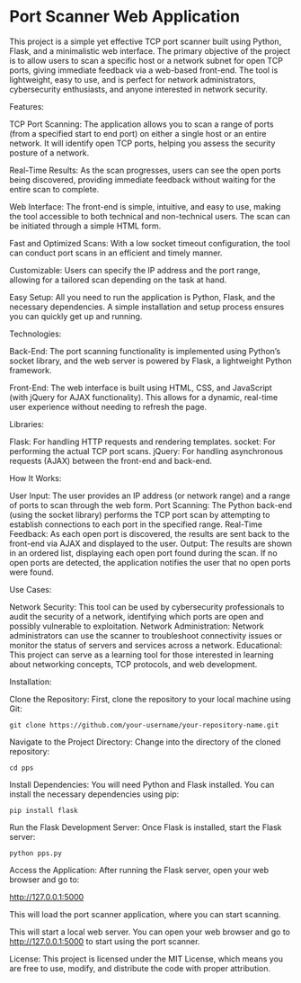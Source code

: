 # Port Scanner Web Application

This project is a simple yet effective TCP port scanner built using Python, Flask, and a minimalistic web interface. The primary objective of the project is to allow users to scan a specific host or a network subnet for open TCP ports, giving immediate feedback via a web-based front-end. The tool is lightweight, easy to use, and is perfect for network administrators, cybersecurity enthusiasts, and anyone interested in network security.

Features:

TCP Port Scanning: The application allows you to scan a range of ports (from a specified start to end port) on either a single host or an entire network. It will identify open TCP ports, helping you assess the security posture of a network.

Real-Time Results: As the scan progresses, users can see the open ports being discovered, providing immediate feedback without waiting for the entire scan to complete.

Web Interface: The front-end is simple, intuitive, and easy to use, making the tool accessible to both technical and non-technical users. The scan can be initiated through a simple HTML form.

Fast and Optimized Scans: With a low socket timeout configuration, the tool can conduct port scans in an efficient and timely manner.

Customizable: Users can specify the IP address and the port range, allowing for a tailored scan depending on the task at hand.

Easy Setup: All you need to run the application is Python, Flask, and the necessary dependencies. A simple installation and setup process ensures you can quickly get up and running.

Technologies:

Back-End: The port scanning functionality is implemented using Python’s socket library, and the web server is powered by Flask, a lightweight Python framework.

Front-End: The web interface is built using HTML, CSS, and JavaScript (with jQuery for AJAX functionality). This allows for a dynamic, real-time user experience without needing to refresh the page.

Libraries:

Flask: For handling HTTP requests and rendering templates.
socket: For performing the actual TCP port scans.
jQuery: For handling asynchronous requests (AJAX) between the front-end and back-end.

How It Works:

User Input: The user provides an IP address (or network range) and a range of ports to scan through the web form.
Port Scanning: The Python back-end (using the socket library) performs the TCP port scan by attempting to establish connections to each port in the specified range.
Real-Time Feedback: As each open port is discovered, the results are sent back to the front-end via AJAX and displayed to the user.
Output: The results are shown in an ordered list, displaying each open port found during the scan. If no open ports are detected, the application notifies the user that no open ports were found.

Use Cases:

Network Security: This tool can be used by cybersecurity professionals to audit the security of a network, identifying which ports are open and possibly vulnerable to exploitation.
Network Administration: Network administrators can use the scanner to troubleshoot connectivity issues or monitor the status of servers and services across a network.
Educational: This project can serve as a learning tool for those interested in learning about networking concepts, TCP protocols, and web development.

Installation:

Clone the Repository: First, clone the repository to your local machine using Git:
```
git clone https://github.com/your-username/your-repository-name.git
```
Navigate to the Project Directory: Change into the directory of the cloned repository:
```
cd pps
```
Install Dependencies: You will need Python and Flask installed. You can install the necessary dependencies using pip:
```
pip install flask
```
Run the Flask Development Server: Once Flask is installed, start the Flask server:
```
python pps.py
```
Access the Application: After running the Flask server, open your web browser and go to:

http://127.0.0.1:5000

This will load the port scanner application, where you can start scanning.

This will start a local web server. You can open your web browser and go to http://127.0.0.1:5000 to start using the port scanner.


License:
  This project is licensed under the MIT License, which means you are free to use, modify, and distribute the code with proper attribution.
